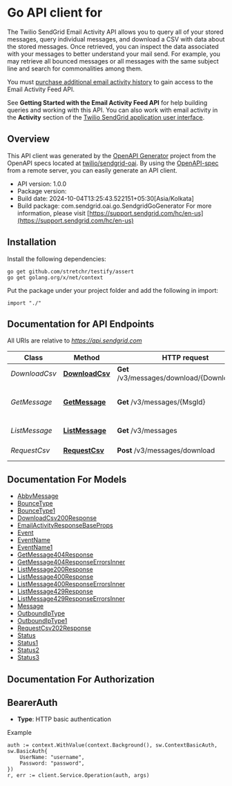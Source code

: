 # Go API client for 

The Twilio SendGrid Email Activity API allows you to query all of your stored messages, query individual messages, and download a CSV with data about the stored messages. Once retrieved, you can inspect the data associated with your messages to better understand your mail send. For example, you may retrieve all bounced messages or all messages with the same subject line and search for commonalities among them.

You must [purchase additional email activity history](https://app.sendgrid.com/settings/billing/addons/email_activity) to gain access to the Email Activity Feed API.

See **Getting Started with the Email Activity Feed API** for help building queries and working with this API. You can also work with email activity in the **Activity** section of the [Twilio SendGrid application user interface](https://app.sendgrid.com/email_activity).

## Overview
This API client was generated by the [OpenAPI Generator](https://openapi-generator.tech) project from the OpenAPI specs located at [twilio/sendgrid-oai](https://github.com/twilio/sendgrid-oai/tree/main/spec).  By using the [OpenAPI-spec](https://www.openapis.org/) from a remote server, you can easily generate an API client.

- API version: 1.0.0
- Package version: 
- Build date: 2024-10-04T13:25:43.522151+05:30[Asia/Kolkata]
- Build package: com.sendgrid.oai.go.SendgridGoGenerator
For more information, please visit [https://support.sendgrid.com/hc/en-us](https://support.sendgrid.com/hc/en-us)

## Installation

Install the following dependencies:

```shell
go get github.com/stretchr/testify/assert
go get golang.org/x/net/context
```

Put the package under your project folder and add the following in import:

```golang
import "./"
```

## Documentation for API Endpoints

All URIs are relative to *https://api.sendgrid.com*

Class | Method | HTTP request | Description
------------ | ------------- | ------------- | -------------
*DownloadCsv* | [**DownloadCsv**](docs/DownloadCsv.md#downloadcsv) | **Get** /v3/messages/download/{DownloadUuid} | Download CSV
*GetMessage* | [**GetMessage**](docs/GetMessage.md#getmessage) | **Get** /v3/messages/{MsgId} | Filter messages by message ID
*ListMessage* | [**ListMessage**](docs/ListMessage.md#listmessage) | **Get** /v3/messages | Filter all messages
*RequestCsv* | [**RequestCsv**](docs/RequestCsv.md#requestcsv) | **Post** /v3/messages/download | Request CSV


## Documentation For Models

 - [AbbvMessage](AbbvMessage.md)
 - [BounceType](BounceType.md)
 - [BounceType1](BounceType1.md)
 - [DownloadCsv200Response](DownloadCsv200Response.md)
 - [EmailActivityResponseBaseProps](EmailActivityResponseBaseProps.md)
 - [Event](Event.md)
 - [EventName](EventName.md)
 - [EventName1](EventName1.md)
 - [GetMessage404Response](GetMessage404Response.md)
 - [GetMessage404ResponseErrorsInner](GetMessage404ResponseErrorsInner.md)
 - [ListMessage200Response](ListMessage200Response.md)
 - [ListMessage400Response](ListMessage400Response.md)
 - [ListMessage400ResponseErrorsInner](ListMessage400ResponseErrorsInner.md)
 - [ListMessage429Response](ListMessage429Response.md)
 - [ListMessage429ResponseErrorsInner](ListMessage429ResponseErrorsInner.md)
 - [Message](Message.md)
 - [OutboundIpType](OutboundIpType.md)
 - [OutboundIpType1](OutboundIpType1.md)
 - [RequestCsv202Response](RequestCsv202Response.md)
 - [Status](Status.md)
 - [Status1](Status1.md)
 - [Status2](Status2.md)
 - [Status3](Status3.md)


## Documentation For Authorization



## BearerAuth

- **Type**: HTTP basic authentication

Example

```golang
auth := context.WithValue(context.Background(), sw.ContextBasicAuth, sw.BasicAuth{
    UserName: "username",
    Password: "password",
})
r, err := client.Service.Operation(auth, args)
```

